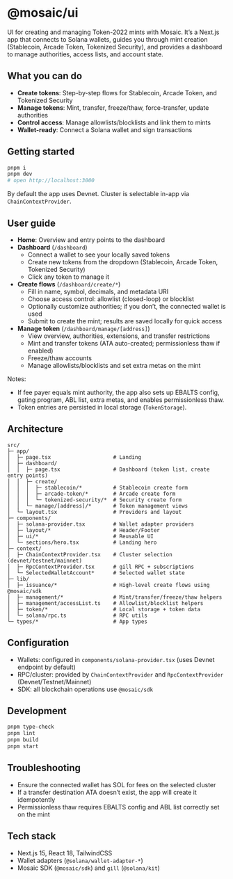 # @mosaic/ui

UI for creating and managing Token-2022 mints with Mosaic. It’s a Next.js app that connects to Solana wallets, guides you through mint creation (Stablecoin, Arcade Token, Tokenized Security), and provides a dashboard to manage authorities, access lists, and account state.

## What you can do

- **Create tokens**: Step-by-step flows for Stablecoin, Arcade Token, and Tokenized Security
- **Manage tokens**: Mint, transfer, freeze/thaw, force-transfer, update authorities
- **Control access**: Manage allowlists/blocklists and link them to mints
- **Wallet-ready**: Connect a Solana wallet and sign transactions

## Getting started

```bash
pnpm i
pnpm dev
# open http://localhost:3000
```

By default the app uses Devnet. Cluster is selectable in-app via `ChainContextProvider`.

## User guide

- **Home**: Overview and entry points to the dashboard
- **Dashboard** (`/dashboard`)
  - Connect a wallet to see your locally saved tokens
  - Create new tokens from the dropdown (Stablecoin, Arcade Token, Tokenized Security)
  - Click any token to manage it
- **Create flows** (`/dashboard/create/*`)
  - Fill in name, symbol, decimals, and metadata URI
  - Choose access control: allowlist (closed-loop) or blocklist
  - Optionally customize authorities; if you don’t, the connected wallet is used
  - Submit to create the mint; results are saved locally for quick access
- **Manage token** (`/dashboard/manage/[address]`)
  - View overview, authorities, extensions, and transfer restrictions
  - Mint and transfer tokens (ATA auto-created; permissionless thaw if enabled)
  - Freeze/thaw accounts
  - Manage allowlists/blocklists and set extra metas on the mint

Notes:

- If fee payer equals mint authority, the app also sets up EBALTS config, gating program, ABL list, extra metas, and enables permissionless thaw.
- Token entries are persisted in local storage (`TokenStorage`).

## Architecture

```
src/
├─ app/
│  ├─ page.tsx                    # Landing
│  ├─ dashboard/
│  │  ├─ page.tsx                 # Dashboard (token list, create entry points)
│  │  ├─ create/
│  │  │  ├─ stablecoin/*          # Stablecoin create form
│  │  │  ├─ arcade-token/*        # Arcade create form
│  │  │  └─ tokenized-security/*  # Security create form
│  │  └─ manage/[address]/*       # Token management views
│  └─ layout.tsx                  # Providers and layout
├─ components/
│  ├─ solana-provider.tsx         # Wallet adapter providers
│  ├─ layout/*                    # Header/Footer
│  ├─ ui/*                        # Reusable UI
│  └─ sections/hero.tsx           # Landing hero
├─ context/
│  ├─ ChainContextProvider.tsx    # Cluster selection (devnet/testnet/mainnet)
│  ├─ RpcContextProvider.tsx      # gill RPC + subscriptions
│  └─ SelectedWalletAccount*      # Selected wallet state
├─ lib/
│  ├─ issuance/*                  # High-level create flows using @mosaic/sdk
│  ├─ management/*                # Mint/transfer/freeze/thaw helpers
│  ├─ management/accessList.ts    # Allowlist/blocklist helpers
│  ├─ token/*                     # Local storage + token data
│  └─ solana/rpc.ts               # RPC utils
└─ types/*                        # App types
```

## Configuration

- Wallets: configured in `components/solana-provider.tsx` (uses Devnet endpoint by default)
- RPC/cluster: provided by `ChainContextProvider` and `RpcContextProvider` (Devnet/Testnet/Mainnet)
- SDK: all blockchain operations use `@mosaic/sdk`

## Development

```bash
pnpm type-check
pnpm lint
pnpm build
pnpm start
```

## Troubleshooting

- Ensure the connected wallet has SOL for fees on the selected cluster
- If a transfer destination ATA doesn’t exist, the app will create it idempotently
- Permissionless thaw requires EBALTS config and ABL list correctly set on the mint

## Tech stack

- Next.js 15, React 18, TailwindCSS
- Wallet adapters (`@solana/wallet-adapter-*`)
- Mosaic SDK (`@mosaic/sdk`) and `gill` (`@solana/kit`)
